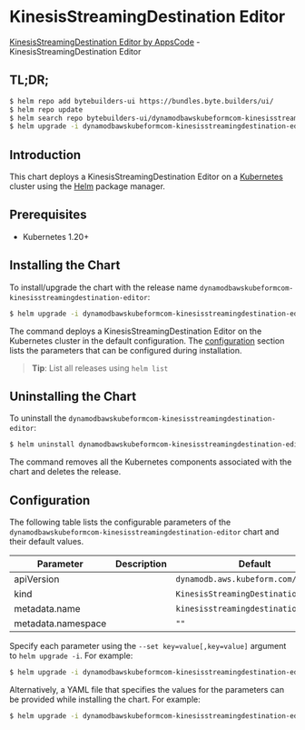 # KinesisStreamingDestination Editor

[KinesisStreamingDestination Editor by AppsCode](https://byte.builders) - KinesisStreamingDestination Editor

## TL;DR;

```bash
$ helm repo add bytebuilders-ui https://bundles.byte.builders/ui/
$ helm repo update
$ helm search repo bytebuilders-ui/dynamodbawskubeformcom-kinesisstreamingdestination-editor --version=v0.4.18
$ helm upgrade -i dynamodbawskubeformcom-kinesisstreamingdestination-editor bytebuilders-ui/dynamodbawskubeformcom-kinesisstreamingdestination-editor -n default --create-namespace --version=v0.4.18
```

## Introduction

This chart deploys a KinesisStreamingDestination Editor on a [Kubernetes](http://kubernetes.io) cluster using the [Helm](https://helm.sh) package manager.

## Prerequisites

- Kubernetes 1.20+

## Installing the Chart

To install/upgrade the chart with the release name `dynamodbawskubeformcom-kinesisstreamingdestination-editor`:

```bash
$ helm upgrade -i dynamodbawskubeformcom-kinesisstreamingdestination-editor bytebuilders-ui/dynamodbawskubeformcom-kinesisstreamingdestination-editor -n default --create-namespace --version=v0.4.18
```

The command deploys a KinesisStreamingDestination Editor on the Kubernetes cluster in the default configuration. The [configuration](#configuration) section lists the parameters that can be configured during installation.

> **Tip**: List all releases using `helm list`

## Uninstalling the Chart

To uninstall the `dynamodbawskubeformcom-kinesisstreamingdestination-editor`:

```bash
$ helm uninstall dynamodbawskubeformcom-kinesisstreamingdestination-editor -n default
```

The command removes all the Kubernetes components associated with the chart and deletes the release.

## Configuration

The following table lists the configurable parameters of the `dynamodbawskubeformcom-kinesisstreamingdestination-editor` chart and their default values.

|     Parameter      | Description |                     Default                     |
|--------------------|-------------|-------------------------------------------------|
| apiVersion         |             | <code>dynamodb.aws.kubeform.com/v1alpha1</code> |
| kind               |             | <code>KinesisStreamingDestination</code>        |
| metadata.name      |             | <code>kinesisstreamingdestination</code>        |
| metadata.namespace |             | <code>""</code>                                 |


Specify each parameter using the `--set key=value[,key=value]` argument to `helm upgrade -i`. For example:

```bash
$ helm upgrade -i dynamodbawskubeformcom-kinesisstreamingdestination-editor bytebuilders-ui/dynamodbawskubeformcom-kinesisstreamingdestination-editor -n default --create-namespace --version=v0.4.18 --set apiVersion=dynamodb.aws.kubeform.com/v1alpha1
```

Alternatively, a YAML file that specifies the values for the parameters can be provided while
installing the chart. For example:

```bash
$ helm upgrade -i dynamodbawskubeformcom-kinesisstreamingdestination-editor bytebuilders-ui/dynamodbawskubeformcom-kinesisstreamingdestination-editor -n default --create-namespace --version=v0.4.18 --values values.yaml
```
